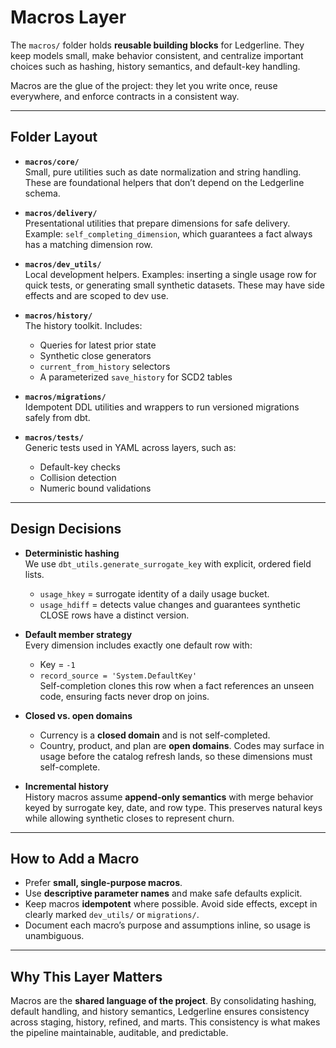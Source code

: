 # Macros Layer

The `macros/` folder holds **reusable building blocks** for Ledgerline. They keep models small, make behavior consistent, and centralize important choices such as hashing, history semantics, and default-key handling.  

Macros are the glue of the project: they let you write once, reuse everywhere, and enforce contracts in a consistent way.

---

## Folder Layout

- **`macros/core/`**  
  Small, pure utilities such as date normalization and string handling. These are foundational helpers that don’t depend on the Ledgerline schema.  

- **`macros/delivery/`**  
  Presentational utilities that prepare dimensions for safe delivery. Example: `self_completing_dimension`, which guarantees a fact always has a matching dimension row.  

- **`macros/dev_utils/`**  
  Local development helpers. Examples: inserting a single usage row for quick tests, or generating small synthetic datasets. These may have side effects and are scoped to dev use.  

- **`macros/history/`**  
  The history toolkit. Includes:  
  - Queries for latest prior state  
  - Synthetic close generators  
  - `current_from_history` selectors  
  - A parameterized `save_history` for SCD2 tables  

- **`macros/migrations/`**  
  Idempotent DDL utilities and wrappers to run versioned migrations safely from dbt.  

- **`macros/tests/`**  
  Generic tests used in YAML across layers, such as:  
  - Default-key checks  
  - Collision detection  
  - Numeric bound validations  

---

## Design Decisions

- **Deterministic hashing**  
  We use `dbt_utils.generate_surrogate_key` with explicit, ordered field lists.  
  - `usage_hkey` = surrogate identity of a daily usage bucket.  
  - `usage_hdiff` = detects value changes and guarantees synthetic CLOSE rows have a distinct version.  

- **Default member strategy**  
  Every dimension includes exactly one default row with:  
  - Key = `-1`  
  - `record_source = 'System.DefaultKey'`  
  Self-completion clones this row when a fact references an unseen code, ensuring facts never drop on joins.  

- **Closed vs. open domains**  
  - Currency is a **closed domain** and is not self-completed.  
  - Country, product, and plan are **open domains**. Codes may surface in usage before the catalog refresh lands, so these dimensions must self-complete.  

- **Incremental history**  
  History macros assume **append-only semantics** with merge behavior keyed by surrogate key, date, and row type. This preserves natural keys while allowing synthetic closes to represent churn.  

---

## How to Add a Macro

- Prefer **small, single-purpose macros**.  
- Use **descriptive parameter names** and make safe defaults explicit.  
- Keep macros **idempotent** where possible. Avoid side effects, except in clearly marked `dev_utils/` or `migrations/`.  
- Document each macro’s purpose and assumptions inline, so usage is unambiguous.  

---

## Why This Layer Matters

Macros are the **shared language of the project**. By consolidating hashing, default handling, and history semantics, Ledgerline ensures consistency across staging, history, refined, and marts. This consistency is what makes the pipeline maintainable, auditable, and predictable.
